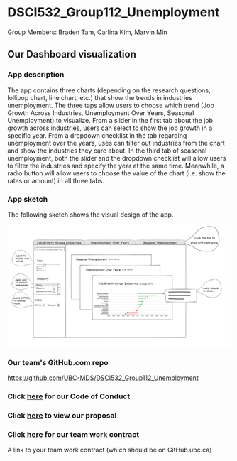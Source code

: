 # DSCI532_Group112_Unemployment

Group Members: Braden Tam, Carlina Kim, Marvin Min 

## Our Dashboard visualization

### App description

The app contains three charts (depending on the research questions, lollipop chart, line chart, etc.) that show the trends in industries unemployment. The three taps allow users to choose which trend (Job Growth Across Industries, Unemployment Over Years, Seasonal Unemployment) to visualize. From a slider in the first tab about the job growth across industries, users can select to show the job growth in a specific year. From a dropdown checklist in the tab regarding unemployment over the years, uses can filter out industries from the chart and show the industries they care about. In the third tab of seasonal unemployment, both the slider and the dropdown checklist will allow users to filter the industries and specify the year at the same time. Meanwhile, a radio button will allow users to choose the value of the chart (i.e. show the rates or amount) in all three tabs.

### App sketch
The following sketch shows the visual design of the app.

![Image](https://github.com/Marvin-chengmin/DSCI532_Group112_Unemployment/blob/master/img/sketch.png)


### Our team's GitHub.com repo

https://github.com/UBC-MDS/DSCI532_Group112_Unemployment

### Click [here](https://github.com/UBC-MDS/DSCI532_Group112_Unemployment/blob/master/CODE_OF_CONDUCT.md) for our Code of Conduct 

### Click [here]() to view our proposal

### Click [here]() for our team work contract
A link to your team work contract (which should be on GitHub.ubc.ca)
